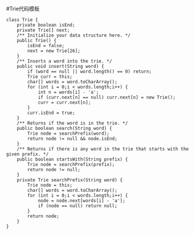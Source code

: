 #Trie代码模板

    
    class Trie {    
        private boolean isEnd;    
        private Trie[] next;    
        /** Initialize your data structure here. */    
        public Trie() {        
            isEnd = false;        
            next = new Trie[26];    
        }        
        /** Inserts a word into the trie. */    
        public void insert(String word) {       
            if (word == null || word.length() == 0) return;        
            Trie curr = this;        
            char[] words = word.toCharArray();        
            for (int i = 0;i < words.length;i++) {            
                int n = words[i] - 'a';            
                if (curr.next[n] == null) curr.next[n] = new Trie();    
                curr = curr.next[n];        
            }        
            curr.isEnd = true;   
        }       
        /** Returns if the word is in the trie. */    
        public boolean search(String word) {        
            Trie node = searchPrefix(word);        
            return node != null && node.isEnd;   
        }        
        /** Returns if there is any word in the trie that starts with the given prefix. */    
        public boolean startsWith(String prefix) {        
            Trie node = searchPrefix(prefix);        
            return node != null;    
        }    
        private Trie searchPrefix(String word) {        
            Trie node = this;       
            char[] words = word.toCharArray();        
            for (int i = 0;i < words.length;i++) {           
                node = node.next[words[i] - 'a'];           
                if (node == null) return null;        
            }        
            return node;    
        }
    }


